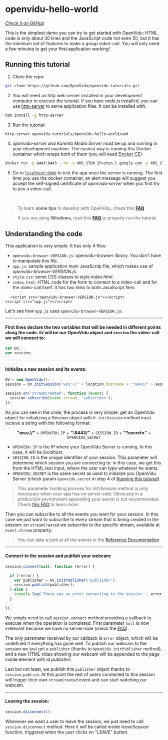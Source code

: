 # openvidu-hello-world
<a href="https://github.com/OpenVidu/openvidu-tutorials/tree/master/openvidu-hello-world" target="_blank"><i class="icon ion-social-github"> Check it on GitHub</i></a>

This is the simplest demo you can try to get started with OpenVidu: HTML code is only about 30 lines and the JavaScript code not even 50, but it has the minimum set of features to make a group video-call. You will only need a few minutes to get your first application working!

## Running this tutorial

1) Clone the repo:

```bash
git clone https://github.com/OpenVidu/openvidu-tutorials.git
```

2) You will need an http web server installed in your development computer to execute the tutorial. If you have _node.js_ installed, you can use [http-server](https://github.com/indexzero/http-server) to serve application files. It can be installed with:

```bash
npm install -g http-server
```

3) Run the tutorial:

```bash
http-server openvidu-tutorials/openvidu-hello-world/web
```

4) _openvidu-server_ and _Kurento Media Server_ must be up and running in your development machine. The easiest way is running this Docker container which wraps both of them (you will need [Docker CE](https://store.docker.com/search?type=edition&offering=community)):

```bash
docker run -p 8443:8443 --rm -e KMS_STUN_IP=stun.l.google.com -e KMS_STUN_PORT=19302 -e openvidu.secret=MY_SECRET openvidu/openvidu-server-kms
```

5) Go to [`localhost:8080`](http://localhost:8080) to test the app once the server is running. The first time you use the docker container, an alert message will suggest you accept the self-signed certificate of _openvidu-server_ when you first try to join a video-call.

<br>

> To learn **some tips** to develop with OpenVidu, check this **[FAQ](/troubleshooting#2-any-tips-to-make-easier-the-development-of-my-app-with-openvidu)**

> If you are using **Windows**, read this **[FAQ](/troubleshooting/#3-i-am-using-windows-to-run-the-tutorials-develop-my-app-anything-i-should-know)** to properly run the tutorial

## Understanding the code

This application is very simple. It has only 4 files:

- `openvidu-browser-VERSION.js`: openvidu-browser library. You don't have to manipulate this file. 
- `app.js`: sample application main JavaScritp file, which makes use of _openvidu-browser-VERSION.js_.
- `style.css`: some CSS classes to style _index.html_.
- `index.html`: HTML code for the form to connect to a video-call and for the video-call itself. It has two links to both JavaScript files: 

<pre class="html-scripts">
  <code>&lt;script src="openvidu-browser-VERSION.js"&gt;&lt;/script&gt;
&lt;script src="app.js"&gt;&lt;/script&gt;</code>
</pre>

Let's see how `app.js` uses `openvidu-browser-VERSION.js`:

---

#### First lines declare the two variables that will be needed in different points along the code. `OV` will be our OpenVidu object and `session` the video-call we will connect to:

```javascript
var OV;
var session;
```

---

#### Initialize a new session and its events:

```javascript
OV = new OpenVidu();
session = OV.initSession("wss://" + location.hostname + ":8443/" + sessionId + '?secret=MY_SECRET');

session.on('streamCreated', function (event) {
  session.subscribe(event.stream, 'subscriber');
});
```
As you can see in the code, the process is very simple: get an OpenVidu object for initializing a Session object with it. `initSession` method must recieve a string with the following format: 

<p style="text-align: center"><strong>"wss://"</strong> + <code>OPENVIDU_IP</code> + <strong>":8443/"</strong> + <code>SESSION_ID</code> + <strong>"?secret="</strong> + <code>OPENVIDU_SECRET</code></p>

  - `OPENVIDU_IP`  is the IP where your OpenVidu Server is running. In this case, it will be _localhost_.
  - `SESSION_ID` is the unique identifier of your session. This parameter will determine which session you are connecting to: in this case, we get this from the HTML text input, where the user can type whatever he wants.
  - `OPENVIDU_SECRET` is the same secret as used to initialize you OpenVidu Server (check param `openvidu.secret` in step 4 of [Running this tutorial](#running-this-tutorial)).

> This parameter building process for _initrSession_ method is only necessary when your app has no server-side. Obviously in a production environment appending your secret is not recommended. Check [this FAQ](/troubleshooting#5-what-are-the-differences-related-to-openvidu-between-an-app-without-a-server-side-and-an-app-with-a-server-side) to learn more.

Then you can subscribe to all the events you want for your session. In this case we just want to subscribe to every stream that is being created in the session: on `streamCreated` we subscribe to the specific stream, available at `event.stream` property.

> You can take a look at all the events in the [Reference Documentation](/reference-docs/openvidu-browser/)

---

#### Connect to the session and publish your webcam:

```javascript
session.connect(null, function (error) {

  if (!error) {
    var publisher = OV.initPublisher('publisher');
    session.publish(publisher);
  } else {
    console.log('There was an error connecting to the session:', error.code, error.message);
  }
  
});
```

We simply need to call `session.connect` method providing a callback to execute when the operation is completed. First parameter `null` is now irrelevant because we have no server-side (check the [FAQ](/troubleshooting#5-what-are-the-differences-related-to-openvidu-between-an-app-without-a-server-side-and-an-app-with-a-server-side)).

The only parameter received by our callback is `error` object, which will be undefined if everything has gone well. To publish our webcam to the session we just get a `publisher` (thanks to `OpenVidu.initPublisher` method), and a new HTML video showing our webcam will be appended to the page inside element with id _publisher_.

Last but not least, we publish this `publisher` object thanks to `session.publish`. At this point the rest of users connected to this session will trigger their own `streamCreated` event and can start watching our webcam.

---

#### Leaving the session:

```javascript
session.disconnect();
```

Whenever we want a user to leave the session, we just need to call `session.disconnect` method. Here it will be called inside _leaveSession_ function, triggered when the user clicks on "LEAVE" button.
